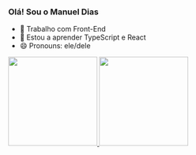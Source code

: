 ### Olá! Sou o Manuel Dias

- 🔭 Trabalho com Front-End
- 🌱 Estou a aprender TypeScript e React
- 😄 Pronouns: ele/dele

<div>
  <a href="https://github.com/Manuel8Dias">
  <img height="180em" src="https://github-readme-stats.vercel.app/api?username=manuel8dias&show_icons=true&theme=dracula&include_all_commits=true&count_private=true"/>
  <img height="180em" src="https://github-readme-stats.vercel.app/api/top-langs/?username=manuel8dias&layout=compact&langs_count=7&theme=dracula"/>
</div>
